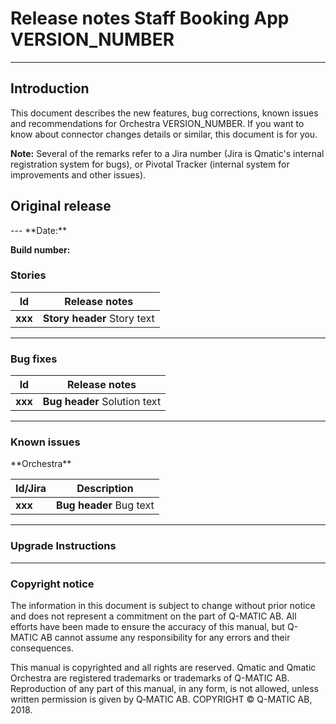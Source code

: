 
<h1>Release notes Staff Booking App VERSION_NUMBER</h1>

----------

<h2>Introduction</h2>

This document describes the new features, bug corrections, known issues and recommendations for Orchestra VERSION_NUMBER. If you want to know about connector changes details or similar, this document is for you.

**Note:** Several of the remarks refer to a Jira number (Jira is Qmatic&#39;s internal registration system for bugs), or Pivotal Tracker (internal system for improvements and other issues).

<!--Add new update section after each release

<h2>Update UPDATE_VERSION_NUMBER</h2>

**Date:**
 
**Build number:**

<h3>Stories</h3>

| **Id** | **Release notes** |
| --- | --- |
| **xxx** | **Story header** Solution text |

<h3>Bug fixes</h3>

| **Id** | **Release notes** |
| --- | --- |
| **xxx** | **Bug header** Solution text |

<h3>Known issues</h3>
| **Id/Jira** | **Description** |
| --- | --- |
| **xxx** | **Bug header** Bug text |

<h3>Upgrade instructions</h3> 
-->

<h2>Original release</h2>
---
**Date:** 
 
**Build number:** 

<h3>Stories</h3>

| **Id** | **Release notes** |
| --- | --- |
| **xxx** | **Story header** Story text |

---
<h3>Bug fixes</h3>

| **Id** | **Release notes** |
| --- | --- |
| **xxx** | **Bug header** Solution text |

---
<h3>Known issues</h3>
**Orchestra**

| **Id/Jira** | **Description** |
| --- | --- |
| **xxx** | **Bug header** Bug text |
---
<h3>Upgrade Instructions</h3>

----------

<h3>Copyright notice</h3>

The information in this document is subject to change without prior notice and does not represent a commitment on the part of Q-MATIC AB. All efforts have been made to ensure the accuracy of this manual, but Q-MATIC AB cannot assume any responsibility for any errors and their consequences. 

This manual is copyrighted and all rights are reserved. 
Qmatic and Qmatic Orchestra are registered trademarks or trademarks of Q-MATIC AB. 
Reproduction of any part of this manual, in any form, is not allowed, unless written permission is given by Q‑MATIC AB. 
COPYRIGHT © Q-MATIC AB, 2018.

